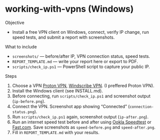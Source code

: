 # working-with-vpns (Windows)

Objective  
- Install a free VPN client on Windows, connect, verify IP change, run speed tests, and submit a report with screenshots.

What to include  
- `screenshots/` — before/after IP, VPN connection status, speed tests.  
- `REPORT_TEMPLATE.md` — write your report here or export to PDF.  
- `scripts/check_ip.ps1` — PowerShell script to capture your public IP.  

Steps  
1. Choose a VPN [Proton VPN](https://protonvpn.com/download-windows), [Windscribe VPN](https://windscribe.com/features/windows/). (I preffered Proton VPN). 
2. Install the Windows client (see INSTALL.md).  
3. Before connecting, run `scripts/check_ip.ps1` and screenshot output (`ip-before.png`).  
4. Connect the VPN. Screenshot app showing “Connected” (`connection-status.png`).  
5. Run `scripts/check_ip.ps1` again, screenshot output (`ip-after.png`).  
6. Run an internet speed test before and after using [Ookla Speedtest](https://www.speedtest.net/apps/windows) or [Fast.com](https://fast.com). Save screenshots as `speed-before.png` and `speed-after.png`.  
7. Fill in `REPORT_TEMPLATE.md` with your results.  
